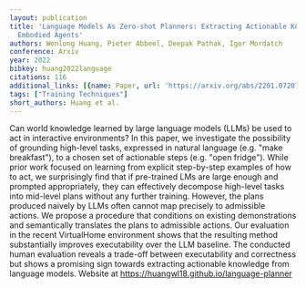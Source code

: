 ```yaml
---
layout: publication
title: 'Language Models As Zero-shot Planners: Extracting Actionable Knowledge For
  Embodied Agents'
authors: Wenlong Huang, Pieter Abbeel, Deepak Pathak, Igor Mordatch
conference: Arxiv
year: 2022
bibkey: huang2022language
citations: 116
additional_links: [{name: Paper, url: 'https://arxiv.org/abs/2201.07207'}]
tags: ["Training Techniques"]
short_authors: Huang et al.
---
```

Can world knowledge learned by large language models (LLMs) be used to act in
interactive environments? In this paper, we investigate the possibility of
grounding high-level tasks, expressed in natural language (e.g. "make
breakfast"), to a chosen set of actionable steps (e.g. "open fridge"). While
prior work focused on learning from explicit step-by-step examples of how to
act, we surprisingly find that if pre-trained LMs are large enough and prompted
appropriately, they can effectively decompose high-level tasks into mid-level
plans without any further training. However, the plans produced naively by LLMs
often cannot map precisely to admissible actions. We propose a procedure that
conditions on existing demonstrations and semantically translates the plans to
admissible actions. Our evaluation in the recent VirtualHome environment shows
that the resulting method substantially improves executability over the LLM
baseline. The conducted human evaluation reveals a trade-off between
executability and correctness but shows a promising sign towards extracting
actionable knowledge from language models. Website at
https://huangwl18.github.io/language-planner